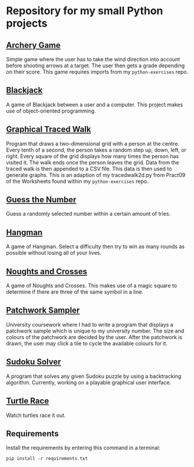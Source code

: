 Repository for my small Python projects
===
[Archery Game](https://github.com/Dagonite/python-projects/tree/main/Archery%20Game)
---
Simple game where the user has to take the wind direction into account before shooting arrows at a target. The user then gets a grade depending on their score. This game requires imports from my `python-exercises` repo.

[Blackjack](https://github.com/Dagonite/python-projects/tree/main/Blackjack)
---
A game of Blackjack between a user and a computer. This project makes use of object-oriented programming.

[Graphical Traced Walk](https://github.com/Dagonite/python-projects/tree/main/Graphical%20Traced%20Walk)
---
Program that draws a two-dimensional grid with a person at the centre. Every tenth of a second, the person takes a random step up, down, left, or right. Every square of the grid displays how many times the person has visited it. The walk ends once the person leaves the grid. Data from the traced walk is then appended to a CSV file. This data is then used to generate graphs. This is an adaption of my tracedwalk2d.py from Pract09 of the Worksheets found within my `python-exercises` repo.

[Guess the Number](https://github.com/Dagonite/python-projects/tree/main/Guess%20the%20Number)
---
Guess a randomly selected number within a certain amount of tries.

[Hangman](https://github.com/Dagonite/python-projects/tree/main/Hangman)
---
A game of Hangman. Select a difficulty then try to win as many rounds as possible without losing all of your lives.

[Noughts and Crosses](https://github.com/Dagonite/python-projects/tree/main/Noughts%20and%20Crosses)
---
A game of Noughts and Crosses. This makes use of a magic square to determine if there are three of the same symbol in a line.

[Patchwork Sampler](https://github.com/Dagonite/python-projects/tree/main/Patchwork%20Sampler)
---
University coursework where I had to write a program that displays a patchwork sample which is unique to my university number. The size and colours of the patchwork are decided by the user. After the patchwork is drawn, the user may click a tile to cycle the available colours for it.

[Sudoku Solver](https://github.com/Dagonite/python-projects/tree/main/Sudoku%20Solver)
---
A program that solves any given Sudoku puzzle by using a backtracking algorithm. Currently, working on a playable graphical user interface.

[Turtle Race](https://github.com/Dagonite/python-projects/tree/main/Turtle%20Race)
---
Watch turtles race it out.

Requirements
---
Install the requirements by entering this command in a terminal:

```
pip install -r requirements.txt
```
